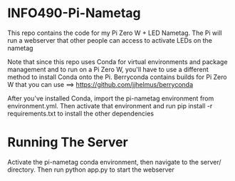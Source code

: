 # INFO490-Pi-Nametag
This repo contains the code for my Pi Zero W + LED Nametag.  The Pi will run a webserver that other people can access to activate LEDs on the nametag

Note that since this repo uses Conda for virtual environments and package management and to run on a Pi Zero W, you'll have to
   use a different method to install Conda onto the Pi.  Berryconda contains builds for Pi Zero W that you can use
   ==> https://github.com/jjhelmus/berryconda

After you've installed Conda, import the pi-nametag environment from environment.yml.  Then activate that environment and run
	pip install -r requirements.txt
to install the other dependencies


# Running The Server

Activate the pi-nametag conda environment, then navigate to the server/ directory.  Then run 
	python app.py
to start the webserver
